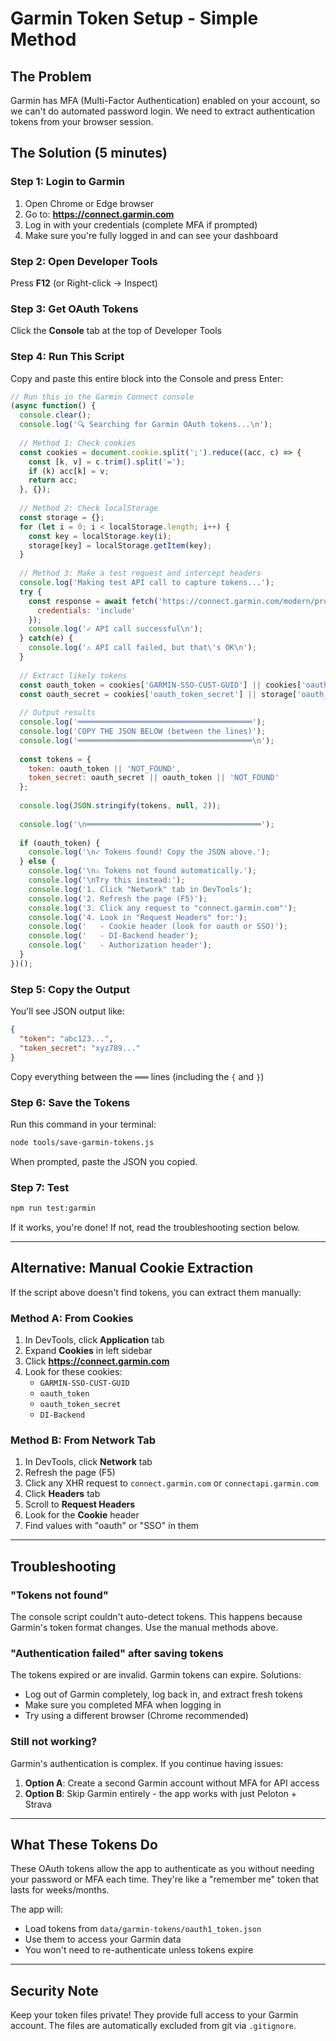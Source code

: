 # Garmin Token Setup - Simple Method

## The Problem
Garmin has MFA (Multi-Factor Authentication) enabled on your account, so we can't do automated password login. We need to extract authentication tokens from your browser session.

## The Solution (5 minutes)

### Step 1: Login to Garmin

1. Open Chrome or Edge browser
2. Go to: **https://connect.garmin.com**
3. Log in with your credentials (complete MFA if prompted)
4. Make sure you're fully logged in and can see your dashboard

### Step 2: Open Developer Tools

Press **F12** (or Right-click → Inspect)

### Step 3: Get OAuth Tokens

Click the **Console** tab at the top of Developer Tools

### Step 4: Run This Script

Copy and paste this entire block into the Console and press Enter:

```javascript
// Run this in the Garmin Connect console
(async function() {
  console.clear();
  console.log('🔍 Searching for Garmin OAuth tokens...\n');
  
  // Method 1: Check cookies
  const cookies = document.cookie.split(';').reduce((acc, c) => {
    const [k, v] = c.trim().split('=');
    if (k) acc[k] = v;
    return acc;
  }, {});
  
  // Method 2: Check localStorage
  const storage = {};
  for (let i = 0; i < localStorage.length; i++) {
    const key = localStorage.key(i);
    storage[key] = localStorage.getItem(key);
  }
  
  // Method 3: Make a test request and intercept headers
  console.log('Making test API call to capture tokens...');
  try {
    const response = await fetch('https://connect.garmin.com/modern/proxy/userprofile-service/userprofile', {
      credentials: 'include'
    });
    console.log('✓ API call successful\n');
  } catch(e) {
    console.log('⚠️ API call failed, but that\'s OK\n');
  }
  
  // Extract likely tokens
  const oauth_token = cookies['GARMIN-SSO-CUST-GUID'] || cookies['oauth_token'] || storage['oauth_token'];
  const oauth_secret = cookies['oauth_token_secret'] || storage['oauth_token_secret'];
  
  // Output results
  console.log('═══════════════════════════════════════');
  console.log('COPY THE JSON BELOW (between the lines)');
  console.log('═══════════════════════════════════════\n');
  
  const tokens = {
    token: oauth_token || 'NOT_FOUND',
    token_secret: oauth_secret || oauth_token || 'NOT_FOUND'
  };
  
  console.log(JSON.stringify(tokens, null, 2));
  
  console.log('\n═══════════════════════════════════════');
  
  if (oauth_token) {
    console.log('\n✓ Tokens found! Copy the JSON above.');
  } else {
    console.log('\n⚠️ Tokens not found automatically.');
    console.log('\nTry this instead:');
    console.log('1. Click "Network" tab in DevTools');
    console.log('2. Refresh the page (F5)');
    console.log('3. Click any request to "connect.garmin.com"');
    console.log('4. Look in "Request Headers" for:');
    console.log('   - Cookie header (look for oauth or SSO)');
    console.log('   - DI-Backend header');
    console.log('   - Authorization header');
  }
})();
```

### Step 5: Copy the Output

You'll see JSON output like:
```json
{
  "token": "abc123...",
  "token_secret": "xyz789..."
}
```

Copy everything between the `═══` lines (including the `{` and `}`)

### Step 6: Save the Tokens

Run this command in your terminal:

```bash
node tools/save-garmin-tokens.js
```

When prompted, paste the JSON you copied.

### Step 7: Test

```bash
npm run test:garmin
```

If it works, you're done! If not, read the troubleshooting section below.

---

## Alternative: Manual Cookie Extraction

If the script above doesn't find tokens, you can extract them manually:

### Method A: From Cookies

1. In DevTools, click **Application** tab
2. Expand **Cookies** in left sidebar  
3. Click **https://connect.garmin.com**
4. Look for these cookies:
   - `GARMIN-SSO-CUST-GUID`
   - `oauth_token`
   - `oauth_token_secret`
   - `DI-Backend`

### Method B: From Network Tab

1. In DevTools, click **Network** tab
2. Refresh the page (F5)
3. Click any XHR request to `connect.garmin.com` or `connectapi.garmin.com`
4. Click **Headers** tab
5. Scroll to **Request Headers**
6. Look for the **Cookie** header
7. Find values with "oauth" or "SSO" in them

---

## Troubleshooting

### "Tokens not found"

The console script couldn't auto-detect tokens. This happens because Garmin's token format changes. Use the manual methods above.

### "Authentication failed" after saving tokens

The tokens expired or are invalid. Garmin tokens can expire. Solutions:
- Log out of Garmin completely, log back in, and extract fresh tokens
- Make sure you completed MFA when logging in
- Try using a different browser (Chrome recommended)

### Still not working?

Garmin's authentication is complex. If you continue having issues:

1. **Option A**: Create a second Garmin account without MFA for API access
2. **Option B**: Skip Garmin entirely - the app works with just Peloton + Strava

---

## What These Tokens Do

These OAuth tokens allow the app to authenticate as you without needing your password or MFA each time. They're like a "remember me" token that lasts for weeks/months.

The app will:
- Load tokens from `data/garmin-tokens/oauth1_token.json`
- Use them to access your Garmin data
- You won't need to re-authenticate unless tokens expire

---

## Security Note

Keep your token files private! They provide full access to your Garmin account. The files are automatically excluded from git via `.gitignore`.

